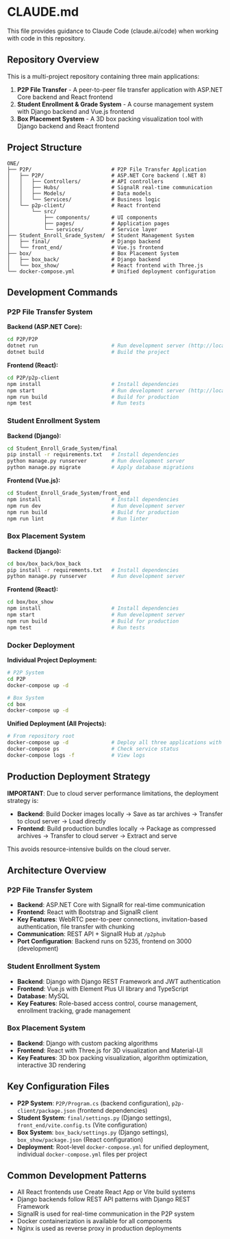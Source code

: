 # CLAUDE.md

This file provides guidance to Claude Code (claude.ai/code) when working with code in this repository.

## Repository Overview

This is a multi-project repository containing three main applications:

1. **P2P File Transfer** - A peer-to-peer file transfer application with ASP.NET Core backend and React frontend
2. **Student Enrollment & Grade System** - A course management system with Django backend and Vue.js frontend  
3. **Box Placement System** - A 3D box packing visualization tool with Django backend and React frontend

## Project Structure

```
ONE/
├── P2P/                          # P2P File Transfer Application
│   ├── P2P/                      # ASP.NET Core backend (.NET 8)
│   │   ├── Controllers/          # API controllers
│   │   ├── Hubs/                 # SignalR real-time communication
│   │   ├── Models/               # Data models
│   │   └── Services/             # Business logic
│   └── p2p-client/               # React frontend
│       └── src/
│           ├── components/       # UI components
│           ├── pages/            # Application pages
│           └── services/         # Service layer
├── Student_Enroll_Grade_System/  # Student Management System
│   ├── final/                    # Django backend
│   └── front_end/                # Vue.js frontend
├── box/                          # Box Placement System
│   ├── box_back/                 # Django backend
│   └── box_show/                 # React frontend with Three.js
└── docker-compose.yml            # Unified deployment configuration
```

## Development Commands

### P2P File Transfer System

**Backend (ASP.NET Core):**
```bash
cd P2P/P2P
dotnet run                        # Run development server (http://localhost:5235)
dotnet build                      # Build the project
```

**Frontend (React):**
```bash
cd P2P/p2p-client
npm install                       # Install dependencies
npm start                         # Run development server (http://localhost:3000)
npm run build                     # Build for production
npm test                          # Run tests
```

### Student Enrollment System

**Backend (Django):**
```bash
cd Student_Enroll_Grade_System/final
pip install -r requirements.txt   # Install dependencies
python manage.py runserver        # Run development server
python manage.py migrate          # Apply database migrations
```

**Frontend (Vue.js):**
```bash
cd Student_Enroll_Grade_System/front_end
npm install                       # Install dependencies
npm run dev                       # Run development server
npm run build                     # Build for production
npm run lint                      # Run linter
```

### Box Placement System

**Backend (Django):**
```bash
cd box/box_back/box_back
pip install -r requirements.txt   # Install dependencies
python manage.py runserver        # Run development server
```

**Frontend (React):**
```bash
cd box/box_show
npm install                       # Install dependencies
npm start                         # Run development server
npm run build                     # Build for production
npm test                          # Run tests
```

### Docker Deployment

**Individual Project Deployment:**
```bash
# P2P System
cd P2P
docker-compose up -d

# Box System
cd box
docker-compose up -d
```

**Unified Deployment (All Projects):**
```bash
# From repository root
docker-compose up -d              # Deploy all three applications with nginx
docker-compose ps                 # Check service status
docker-compose logs -f            # View logs
```

## Production Deployment Strategy

**IMPORTANT**: Due to cloud server performance limitations, the deployment strategy is:
- **Backend**: Build Docker images locally → Save as tar archives → Transfer to cloud server → Load directly
- **Frontend**: Build production bundles locally → Package as compressed archives → Transfer to cloud server → Extract and serve

This avoids resource-intensive builds on the cloud server.

## Architecture Overview

### P2P File Transfer System
- **Backend**: ASP.NET Core with SignalR for real-time communication
- **Frontend**: React with Bootstrap and SignalR client
- **Key Features**: WebRTC peer-to-peer connections, invitation-based authentication, file transfer with chunking
- **Communication**: REST API + SignalR Hub at `/p2phub`
- **Port Configuration**: Backend runs on 5235, frontend on 3000 (development)

### Student Enrollment System  
- **Backend**: Django with Django REST Framework and JWT authentication
- **Frontend**: Vue.js with Element Plus UI library and TypeScript
- **Database**: MySQL
- **Key Features**: Role-based access control, course management, enrollment tracking, grade management

### Box Placement System
- **Backend**: Django with custom packing algorithms
- **Frontend**: React with Three.js for 3D visualization and Material-UI
- **Key Features**: 3D box packing visualization, algorithm optimization, interactive 3D rendering

## Key Configuration Files

- **P2P System**: `P2P/Program.cs` (backend configuration), `p2p-client/package.json` (frontend dependencies)
- **Student System**: `final/settings.py` (Django settings), `front_end/vite.config.ts` (Vite configuration)  
- **Box System**: `box_back/settings.py` (Django settings), `box_show/package.json` (React configuration)
- **Deployment**: Root-level `docker-compose.yml` for unified deployment, individual `docker-compose.yml` files per project

## Common Development Patterns

- All React frontends use Create React App or Vite build systems
- Django backends follow REST API patterns with Django REST Framework
- SignalR is used for real-time communication in the P2P system
- Docker containerization is available for all components
- Nginx is used as reverse proxy in production deployments